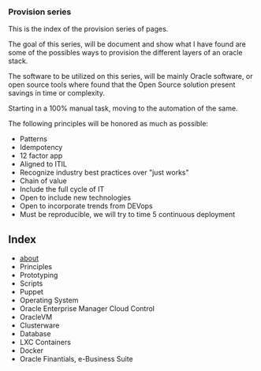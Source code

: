
### Provision series

This is the index of the provision series of pages.

The goal of this series, will be document and show what I have found are some of the possibles ways to provision the different layers of an oracle stack.

The software to be utilized on this series, will be mainly Oracle software, or open source tools where found that the Open Source solution present savings in time or complexity.

Starting in a 100% manual task, moving to the automation of the same.

The following principles will be honored as much as possible:

- Patterns
- Idempotency
- 12 factor app
- Aligned to ITIL
- Recognize industry best practices over "just works"
- Chain of value
- Include the full cycle of IT
- Open to include new technologies
- Open to incorporate trends from DEVops
- Must be reproducible, we will try to time 5 continuous deployment

## Index

* [about](about.md)
* Principles
* Prototyping
* Scripts
* Puppet
* Operating System
* Oracle Enterprise Manager Cloud Control
* OracleVM
* Clusterware
* Database
* LXC Containers
* Docker
* Oracle Finantials, e-Business Suite

